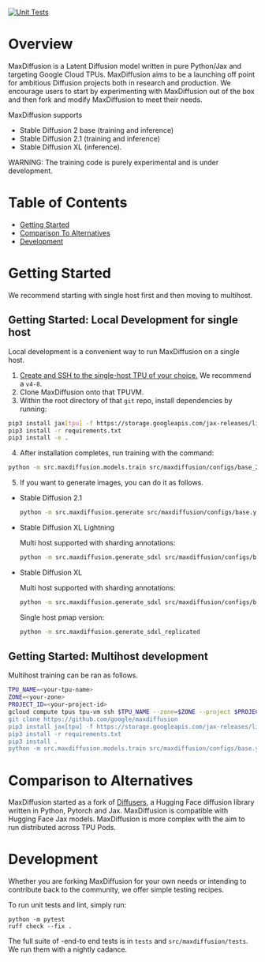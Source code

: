 <!--
 Copyright 2024 Google LLC

 Licensed under the Apache License, Version 2.0 (the "License");
 you may not use this file except in compliance with the License.
 You may obtain a copy of the License at

      https://www.apache.org/licenses/LICENSE-2.0

 Unless required by applicable law or agreed to in writing, software
 distributed under the License is distributed on an "AS IS" BASIS,
 WITHOUT WARRANTIES OR CONDITIONS OF ANY KIND, either express or implied.
 See the License for the specific language governing permissions and
 limitations under the License.
 -->

[![Unit Tests](https://github.com/google/maxtext/actions/workflows/UnitTests.yml/badge.svg)](https://github.com/google/maxdiffusion/actions/workflows/UnitTests.yml)

# Overview 

MaxDiffusion is a Latent Diffusion model written in pure Python/Jax and targeting Google Cloud TPUs. MaxDiffusion aims to be a launching off point for ambitious Diffusion projects both in research and production. 
We encourage users to start by experimenting with MaxDiffusion out of the box and then fork and modify MaxDiffusion to meet their needs.

MaxDiffusion supports 
* Stable Diffusion 2 base (training and inference)
* Stable Diffusion 2.1 (training and inference) 
* Stable Diffusion XL (inference).

WARNING: The training code is purely experimental and is under development.

# Table of Contents

* [Getting Started](#getting-started)
* [Comparison To Alternatives](#comparison-to-alternatives)
* [Development](#development)

# Getting Started

We recommend starting with single host first and then moving to multihost.

## Getting Started: Local Development for single host
Local development is a convenient way to run MaxDiffusion on a single host. 

1. [Create and SSH to the single-host TPU of your choice.](https://cloud.google.com/tpu/docs/users-guide-tpu-vm#creating_a_cloud_tpu_vm_with_gcloud) We recommend a `v4-8`.
2. Clone MaxDiffusion onto that TPUVM.
3. Within the root directory of that `git` repo, install dependencies by running:
```bash
pip3 install jax[tpu] -f https://storage.googleapis.com/jax-releases/libtpu_releases.html
pip3 install -r requirements.txt
pip3 install -e .
```
4. After installation completes, run training with the command:
```bash
python -m src.maxdiffusion.models.train src/maxdiffusion/configs/base_2_base.yml run_name="my_run" base_output_directory="gs://your-bucket/" train_data_dir=gs://jfacevedo-maxdiffusion/laion400m/tf_records
```
5. If you want to generate images, you can do it as follows.
- Stable Diffusion 2.1
  ```bash
  python -m src.maxdiffusion.generate src/maxdiffusion/configs/base.yml run_name="my_run"
  ```

- Stable Diffusion XL Lightning

  Multi host supported with sharding annotations:

  ```bash
  python -m src.maxdiffusion.generate_sdxl src/maxdiffusion/configs/base_xl_lightning.yml run_name="my_run"
  ```
- Stable Diffusion XL

  Multi host supported with sharding annotations:

  ```bash
  python -m src.maxdiffusion.generate_sdxl src/maxdiffusion/configs/base_xl.yml run_name="my_run"
  ```

  Single host pmap version:
  ```bash
  python -m src.maxdiffusion.generate_sdxl_replicated
  ```

## Getting Started: Multihost development
Multihost training can be ran as follows.
```bash
TPU_NAME=<your-tpu-name>
ZONE=<your-zone>
PROJECT_ID=<your-project-id>
gcloud compute tpus tpu-vm ssh $TPU_NAME --zone=$ZONE --project $PROJECT_ID --worker=all --command="
git clone https://github.com/google/maxdiffusion
pip3 install jax[tpu] -f https://storage.googleapis.com/jax-releases/libtpu_releases.html
pip3 install -r requirements.txt
pip3 install .
python -m src.maxdiffusion.models.train src/maxdiffusion/configs/base.yml run_name=my_run base_output_directory=gs://your-bucket/"
```

# Comparison to Alternatives

MaxDiffusion started as a fork of [Diffusers](https://github.com/huggingface/diffusers), a Hugging Face diffusion library written in Python, Pytorch and Jax. MaxDiffusion is compatible with Hugging Face Jax models. MaxDiffusion is more complex with the aim to run distributed across TPU Pods. 

# Development

Whether you are forking MaxDiffusion for your own needs or intending to contribute back to the community, we offer simple testing recipes.

To run unit tests and lint, simply run:
```
python -m pytest
ruff check --fix .
```

The full suite of -end-to end tests is in `tests` and `src/maxdiffusion/tests`. We run them with a nightly cadance.
